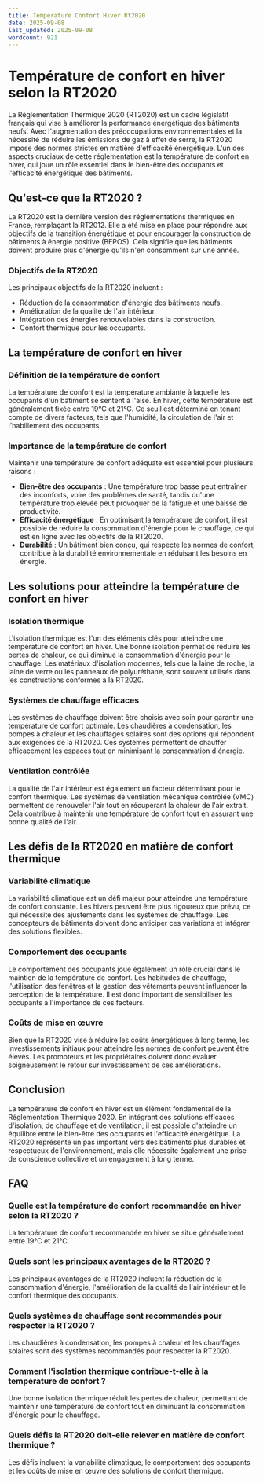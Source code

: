 ```yaml
---
title: Température Confort Hiver Rt2020
date: 2025-09-08
last_updated: 2025-09-08
wordcount: 921
---
```


# Température de confort en hiver selon la RT2020

La Réglementation Thermique 2020 (RT2020) est un cadre législatif français qui vise à améliorer la performance énergétique des bâtiments neufs. Avec l'augmentation des préoccupations environnementales et la nécessité de réduire les émissions de gaz à effet de serre, la RT2020 impose des normes strictes en matière d'efficacité énergétique. L'un des aspects cruciaux de cette réglementation est la température de confort en hiver, qui joue un rôle essentiel dans le bien-être des occupants et l'efficacité énergétique des bâtiments.

## Qu'est-ce que la RT2020 ?

La RT2020 est la dernière version des réglementations thermiques en France, remplaçant la RT2012. Elle a été mise en place pour répondre aux objectifs de la transition énergétique et pour encourager la construction de bâtiments à énergie positive (BEPOS). Cela signifie que les bâtiments doivent produire plus d'énergie qu'ils n'en consomment sur une année.

### Objectifs de la RT2020

Les principaux objectifs de la RT2020 incluent :

- Réduction de la consommation d'énergie des bâtiments neufs.
- Amélioration de la qualité de l'air intérieur.
- Intégration des énergies renouvelables dans la construction.
- Confort thermique pour les occupants.

## La température de confort en hiver

### Définition de la température de confort

La température de confort est la température ambiante à laquelle les occupants d'un bâtiment se sentent à l'aise. En hiver, cette température est généralement fixée entre 19°C et 21°C. Ce seuil est déterminé en tenant compte de divers facteurs, tels que l'humidité, la circulation de l'air et l'habillement des occupants.

### Importance de la température de confort

Maintenir une température de confort adéquate est essentiel pour plusieurs raisons :

- **Bien-être des occupants** : Une température trop basse peut entraîner des inconforts, voire des problèmes de santé, tandis qu'une température trop élevée peut provoquer de la fatigue et une baisse de productivité.
- **Efficacité énergétique** : En optimisant la température de confort, il est possible de réduire la consommation d'énergie pour le chauffage, ce qui est en ligne avec les objectifs de la RT2020.
- **Durabilité** : Un bâtiment bien conçu, qui respecte les normes de confort, contribue à la durabilité environnementale en réduisant les besoins en énergie.

## Les solutions pour atteindre la température de confort en hiver

### Isolation thermique

L'isolation thermique est l'un des éléments clés pour atteindre une température de confort en hiver. Une bonne isolation permet de réduire les pertes de chaleur, ce qui diminue la consommation d'énergie pour le chauffage. Les matériaux d'isolation modernes, tels que la laine de roche, la laine de verre ou les panneaux de polyuréthane, sont souvent utilisés dans les constructions conformes à la RT2020.

### Systèmes de chauffage efficaces

Les systèmes de chauffage doivent être choisis avec soin pour garantir une température de confort optimale. Les chaudières à condensation, les pompes à chaleur et les chauffages solaires sont des options qui répondent aux exigences de la RT2020. Ces systèmes permettent de chauffer efficacement les espaces tout en minimisant la consommation d'énergie.

### Ventilation contrôlée

La qualité de l'air intérieur est également un facteur déterminant pour le confort thermique. Les systèmes de ventilation mécanique contrôlée (VMC) permettent de renouveler l'air tout en récupérant la chaleur de l'air extrait. Cela contribue à maintenir une température de confort tout en assurant une bonne qualité de l'air.

## Les défis de la RT2020 en matière de confort thermique

### Variabilité climatique

La variabilité climatique est un défi majeur pour atteindre une température de confort constante. Les hivers peuvent être plus rigoureux que prévu, ce qui nécessite des ajustements dans les systèmes de chauffage. Les concepteurs de bâtiments doivent donc anticiper ces variations et intégrer des solutions flexibles.

### Comportement des occupants

Le comportement des occupants joue également un rôle crucial dans le maintien de la température de confort. Les habitudes de chauffage, l'utilisation des fenêtres et la gestion des vêtements peuvent influencer la perception de la température. Il est donc important de sensibiliser les occupants à l'importance de ces facteurs.

### Coûts de mise en œuvre

Bien que la RT2020 vise à réduire les coûts énergétiques à long terme, les investissements initiaux pour atteindre les normes de confort peuvent être élevés. Les promoteurs et les propriétaires doivent donc évaluer soigneusement le retour sur investissement de ces améliorations.

## Conclusion

La température de confort en hiver est un élément fondamental de la Réglementation Thermique 2020. En intégrant des solutions efficaces d'isolation, de chauffage et de ventilation, il est possible d'atteindre un équilibre entre le bien-être des occupants et l'efficacité énergétique. La RT2020 représente un pas important vers des bâtiments plus durables et respectueux de l'environnement, mais elle nécessite également une prise de conscience collective et un engagement à long terme.

## FAQ

### Quelle est la température de confort recommandée en hiver selon la RT2020 ?

La température de confort recommandée en hiver se situe généralement entre 19°C et 21°C.

### Quels sont les principaux avantages de la RT2020 ?

Les principaux avantages de la RT2020 incluent la réduction de la consommation d'énergie, l'amélioration de la qualité de l'air intérieur et le confort thermique des occupants.

### Quels systèmes de chauffage sont recommandés pour respecter la RT2020 ?

Les chaudières à condensation, les pompes à chaleur et les chauffages solaires sont des systèmes recommandés pour respecter la RT2020.

### Comment l'isolation thermique contribue-t-elle à la température de confort ?

Une bonne isolation thermique réduit les pertes de chaleur, permettant de maintenir une température de confort tout en diminuant la consommation d'énergie pour le chauffage.

### Quels défis la RT2020 doit-elle relever en matière de confort thermique ?

Les défis incluent la variabilité climatique, le comportement des occupants et les coûts de mise en œuvre des solutions de confort thermique.